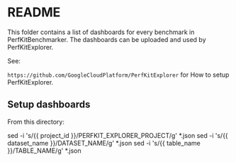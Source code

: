 # README

This folder contains a list of dashboards for every benchmark in
PerfKitBenchmarker. The dashboards can be uploaded and used by PerfKitExplorer.

See:

`https://github.com/GoogleCloudPlatform/PerfKitExplorer` for How to setup
PerfKitExplorer.

## Setup dashboards
From this directory:

  sed -i  's/{{ project_id }}/PERFKIT_EXPLORER_PROJECT/g' *.json
  sed -i  's/{{ dataset_name }}/DATASET_NAME/g' *.json
  sed -i  's/{{ table_name }}/TABLE_NAME/g' *.json

